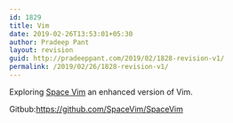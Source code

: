 ```yaml
---
id: 1829
title: Vim
date: 2019-02-26T13:53:01+05:30
author: Pradeep Pant
layout: revision
guid: http://pradeeppant.com/2019/02/1828-revision-v1/
permalink: /2019/02/26/1828-revision-v1/
---
```

 



Exploring [Space Vim](https://spacevim.org/) an enhanced version of Vim. 

Gitbub:<https://github.com/SpaceVim/SpaceVim>